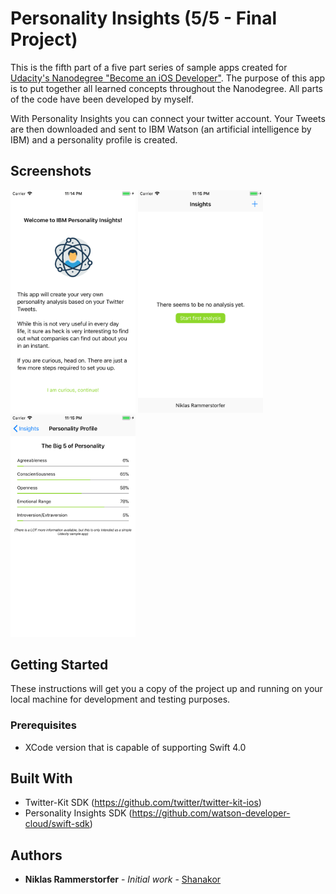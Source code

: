 # Personality Insights (5/5 - Final Project)

This is the fifth part of a five part series of sample apps created for [Udacity's Nanodegree "Become an iOS Developer"](https://udacity.com/course/ios-developer-nanodegree--nd003).
The purpose of this app is to put together all learned concepts throughout the Nanodegree. All parts of the code have been developed by myself.

With Personality Insights you can connect your twitter account. Your Tweets are then downloaded and sent to IBM Watson (an artificial intelligence by IBM)
and a personality profile is created.

## Screenshots
<img src="01.png" width="200"/> <img src="02.png" width="200"/> <img src="03.png" width="200"/>

## Getting Started

These instructions will get you a copy of the project up and running on your local machine for development and testing purposes.

### Prerequisites

* XCode version that is capable of supporting Swift 4.0

## Built With

* Twitter-Kit SDK (https://github.com/twitter/twitter-kit-ios)
* Personality Insights SDK (https://github.com/watson-developer-cloud/swift-sdk)

## Authors

* **Niklas Rammerstorfer** - *Initial work* - [Shanakor](https://github.com/Shanakor)
